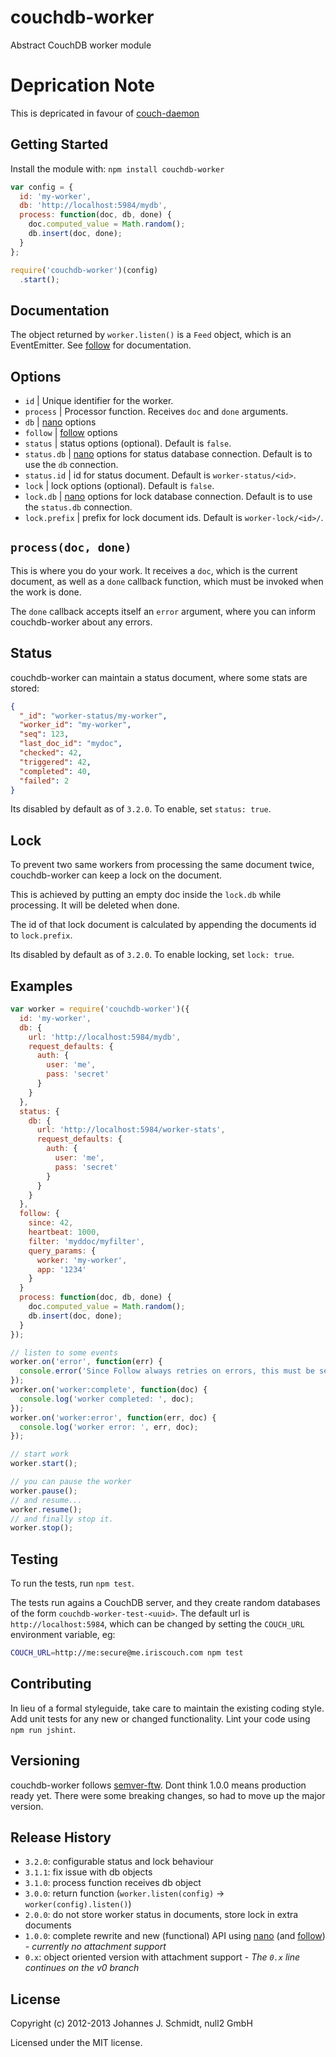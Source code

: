 # couchdb-worker

Abstract CouchDB worker module

# Deprication Note
This is depricated in favour of [couch-daemon](https://github.com/jo/couch-daemon)

## Getting Started
Install the module with: `npm install couchdb-worker`

```js
var config = {
  id: 'my-worker',
  db: 'http://localhost:5984/mydb',
  process: function(doc, db, done) {
    doc.computed_value = Math.random();
    db.insert(doc, done);
  }
};

require('couchdb-worker')(config)
  .start();
```

## Documentation
The object returned by `worker.listen()` is a `Feed` object, which is an EventEmitter.
See [follow](https://github.com/iriscouch/follow) for documentation. 

## Options
* `id` | Unique identifier for the worker.
* `process` | Processor function. Receives `doc` and `done` arguments.
* `db` | [nano](https://github.com/dscape/nano) options
* `follow` | [follow](https://github.com/iriscouch/follow) options
* `status` | status options (optional). Default is `false`.
* `status.db` | [nano](https://github.com/dscape/nano) options for status database connection. Default is to use the `db` connection.
* `status.id` | id for status document. Default is `worker-status/<id>`.
* `lock` | lock options (optional). Default is `false`.
* `lock.db` | [nano](https://github.com/dscape/nano) options for lock database connection. Default is to use the `status.db` connection.
* `lock.prefix` | prefix for lock document ids. Default is `worker-lock/<id>/`.

## `process(doc, done)`
This is where you do your work. It receives a `doc`, which is the current document,
as well as a `done` callback function, which must be invoked when the work is done.

The `done` callback accepts itself an `error` argument,
where you can inform couchdb-worker about any errors.

## Status
couchdb-worker can maintain a status document, where some stats are stored:

```json
{
  "_id": "worker-status/my-worker",
  "worker_id": "my-worker",
  "seq": 123,
  "last_doc_id": "mydoc",
  "checked": 42,
  "triggered": 42,
  "completed": 40,
  "failed": 2
}
```

Its disabled by default as of `3.2.0`. To enable, set `status: true`.

## Lock
To prevent two same workers from processing the same document twice,
couchdb-worker can keep a lock on the document.

This is achieved by putting an empty doc inside the `lock.db` while processing.
It will be deleted when done.

The id of that lock document is calculated by appending the documents id to `lock.prefix`.

Its disabled by default as of `3.2.0`. To enable locking, set `lock: true`.

## Examples
```js
var worker = require('couchdb-worker')({
  id: 'my-worker',
  db: {
    url: 'http://localhost:5984/mydb',
    request_defaults: {
      auth: {
        user: 'me',
        pass: 'secret'
      }
    }
  },
  status: {
    db: {
      url: 'http://localhost:5984/worker-stats',
      request_defaults: {
        auth: {
          user: 'me',
          pass: 'secret'
        }
      }
    }
  },
  follow: {
    since: 42,
    heartbeat: 1000,
    filter: 'myddoc/myfilter',
    query_params: {
      worker: 'my-worker',
      app: '1234'
    }
  }
  process: function(doc, db, done) {
    doc.computed_value = Math.random();
    db.insert(doc, done);
  }
});

// listen to some events
worker.on('error', function(err) {
  console.error('Since Follow always retries on errors, this must be serious');
});
worker.on('worker:complete', function(doc) {
  console.log('worker completed: ', doc);
});
worker.on('worker:error', function(err, doc) {
  console.log('worker error: ', err, doc);
});

// start work
worker.start();

// you can pause the worker
worker.pause();
// and resume...
worker.resume();
// and finally stop it.
worker.stop();
```

## Testing
To run the tests, run `npm test`.

The tests run agains a CouchDB server, and they create random databases of the form `couchdb-worker-test-<uuid>`.
The default url is `http://localhost:5984`,
which can be changed by setting the `COUCH_URL` environment variable, eg:

```bash
COUCH_URL=http://me:secure@me.iriscouch.com npm test
```

## Contributing
In lieu of a formal styleguide, take care to maintain the existing coding style.
Add unit tests for any new or changed functionality.
Lint your code using `npm run jshint`.

## Versioning
couchdb-worker follows [semver-ftw](http://semver-ftw.org/).
Dont think 1.0.0 means production ready yet.
There were some breaking changes, so had to move up the major version.

## Release History
* `3.2.0`: configurable status and lock behaviour
* `3.1.1`: fix issue with db objects
* `3.1.0`: process function receives db object
* `3.0.0`: return function (`worker.listen(config)` -> `worker(config).listen()`)
* `2.0.0`: do not store worker status in documents, store lock in extra documents
* `1.0.0`: complete rewrite and new (functional) API using [nano](https://github.com/dscape/nano)
(and [follow](https://github.com/iriscouch/follow)) - _currently no attachment support_
* `0.x`: object oriented version with attachment support - _The `0.x` line continues on the v0 branch_

## License
Copyright (c) 2012-2013 Johannes J. Schmidt, null2 GmbH

Licensed under the MIT license.
